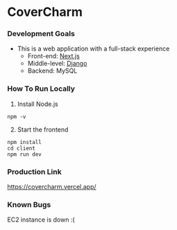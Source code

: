 # CoverCharm

### Development Goals
- This is a web application with a full-stack experience
    - Front-end: [Next.js](https://angular.dev/)
    - Middle-level: [Django](https://www.djangoproject.com/)
    - Backend: MySQL

### How To Run Locally
1. Install Node.js
```
npm -v
```
2. Start the frontend
```
npm install
cd client
npm run dev
```

### Production Link 
https://covercharm.vercel.app/

### Known Bugs
EC2 instance is down :(